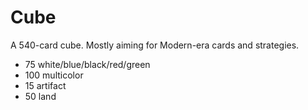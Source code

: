 # Cube

A 540-card cube. Mostly aiming for Modern-era cards and strategies.

* 75 white/blue/black/red/green
* 100 multicolor
* 15 artifact
* 50 land

